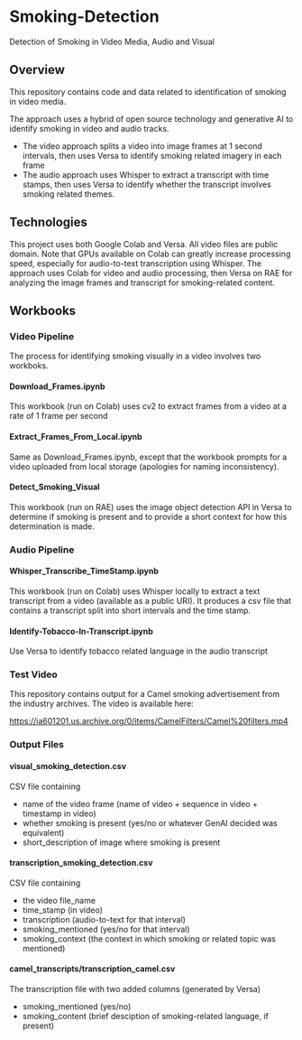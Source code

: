 # Smoking-Detection
Detection of Smoking in Video Media, Audio and Visual

## Overview

This repository contains code and data related to identification of smoking in video media.

The approach uses a hybrid of open source technology and generative AI to identify smoking in video and audio tracks.
* The video approach splits a video into image frames at 1 second intervals, then uses Versa to identify smoking related imagery in each frame
* The audio approach uses Whisper to extract a transcript with time stamps, then uses Versa to identify whether the transcript involves smoking related themes.

## Technologies

This project uses both Google Colab and Versa. All video files are public domain. Note that GPUs available on Colab can greatly increase processing speed, especially for audio-to-text transcription using Whisper. The approach uses Colab for video and audio processing, then Versa on RAE for analyzing the image frames and transcript for smoking-related content.

## Workbooks

### Video Pipeline

The process for identifying smoking visually in a video involves two workboks.

#### Download_Frames.ipynb 

This workbook (run on Colab) uses cv2 to extract frames from a video at a rate of 1 frame per second

#### Extract_Frames_From_Local.ipynb 

Same as Download_Frames.ipynb, except that the workbook prompts for a video uploaded from local storage (apologies for naming inconsistency).

#### Detect_Smoking_Visual

This workbook (run on RAE) uses the image object detection API in Versa to determine if smoking is present and to provide a short context for how this determination is made.

### Audio Pipeline

#### Whisper_Transcribe_TimeStamp.ipynb

This workbook (run on Colab) uses Whisper locally to extract a text transcript from a video (available as a public URI). It produces a csv file that contains a transcript split into short intervals and the time stamp. 

#### Identify-Tobacco-In-Transcript.ipynb

Use Versa to identify tobacco related language in the audio transcript

### Test Video

This repository contains output for a Camel smoking advertisement from the industry archives. The video is available here:

https://ia601201.us.archive.org/0/items/CamelFilters/Camel%20filters.mp4

### Output Files

#### visual_smoking_detection.csv

CSV file containing 
* name of the video frame (name of video + sequence in video + timestamp in video)
* whether smoking is present (yes/no or whatever GenAI decided was equivalent)
* short_description of image where smoking is present

#### transcription_smoking_detection.csv

CSV file containing
* the video file_name
* time_stamp (in video)
* transcription (audio-to-text for that interval)
* smoking_mentioned (yes/no for that interval)
* smoking_context (the context in which smoking or related topic was mentioned)

#### camel_transcripts/transcription_camel.csv

The transcription file with two added columns (generated by Versa)
* smoking_mentioned (yes/no)
* smoking_content (brief desciption of smoking-related language, if present)





